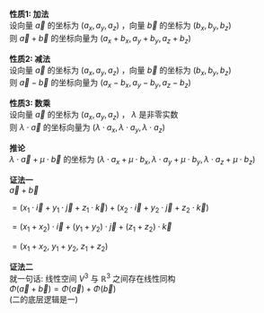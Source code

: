 **性质1: 加法**  
设向量 $\vec a$ 的坐标为 $(a_x,a_y,a_z)$ ，向量 $\vec b$ 的坐标为 $(b_x,b_y,b_z)$  
则 $\vec a+\vec b$ 的坐标向量为 $(a_x+b_x,a_y+b_y,a_z+b_z)$  
  
**性质2: 减法**  
设向量 $\vec a$ 的坐标为 $(a_x,a_y,a_z)$ ，向量 $\vec b$ 的坐标为 $(b_x,b_y,b_z)$  
则 $\vec a-\vec b$ 的坐标向量为 $(a_x-b_x,a_y-b_y,a_z-b_z)$  
  
**性质3: 数乘**  
设向量 $\vec a$ 的坐标为 $(a_x,a_y,a_z)$ ， $\lambda$ 是非零实数  
则 $\lambda\cdot\vec a$ 的坐标向量为 $(\lambda\cdot a_x,\lambda\cdot a_y,\lambda\cdot a_z)$  
  
**推论**  
$\lambda\cdot\vec a+\mu\cdot\vec b$ 的坐标为 $(\lambda\cdot a_x+\mu\cdot b_x,\lambda\cdot a_y+\mu\cdot b_y,\lambda\cdot a_z+\mu\cdot b_z)$  
  
**证法一**  
$\vec a+\vec b$  
  
$=(x_1\cdot\vec i+y_1\cdot\vec j+z_1\cdot\vec k)+(x_2\cdot\vec i+y_2\cdot\vec j+z_2\cdot\vec k)$  
  
$=(x_1+x_2)\cdot\vec i+(y_1+y_2)\cdot\vec j+(z_1+z_2)\cdot\vec k$  
  
$=(x_1+x_2,\ y_1+y_2,\ z_1+z_2)$  
  
**证法二**  
就一句话: 线性空间 $V^3$ 与 $\mathbb R^3$ 之间存在线性同构  
$\Phi(\vec a+\vec b)=\Phi(\vec a)+\Phi(\vec b)$  
(二的底层逻辑是一)  

